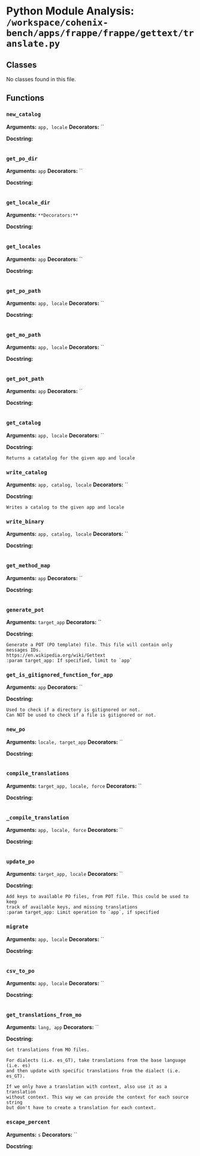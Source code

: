 # Python Module Analysis: `/workspace/cohenix-bench/apps/frappe/frappe/gettext/translate.py`

## Classes

No classes found in this file.


## Functions

### `new_catalog`
**Arguments:** `app, locale`
**Decorators:** ``

**Docstring:**
```

```
### `get_po_dir`
**Arguments:** `app`
**Decorators:** ``

**Docstring:**
```

```
### `get_locale_dir`
**Arguments:** ``
**Decorators:** ``

**Docstring:**
```

```
### `get_locales`
**Arguments:** `app`
**Decorators:** ``

**Docstring:**
```

```
### `get_po_path`
**Arguments:** `app, locale`
**Decorators:** ``

**Docstring:**
```

```
### `get_mo_path`
**Arguments:** `app, locale`
**Decorators:** ``

**Docstring:**
```

```
### `get_pot_path`
**Arguments:** `app`
**Decorators:** ``

**Docstring:**
```

```
### `get_catalog`
**Arguments:** `app, locale`
**Decorators:** ``

**Docstring:**
```
Returns a catatalog for the given app and locale
```
### `write_catalog`
**Arguments:** `app, catalog, locale`
**Decorators:** ``

**Docstring:**
```
Writes a catalog to the given app and locale
```
### `write_binary`
**Arguments:** `app, catalog, locale`
**Decorators:** ``

**Docstring:**
```

```
### `get_method_map`
**Arguments:** `app`
**Decorators:** ``

**Docstring:**
```

```
### `generate_pot`
**Arguments:** `target_app`
**Decorators:** ``

**Docstring:**
```
Generate a POT (PO template) file. This file will contain only messages IDs.
https://en.wikipedia.org/wiki/Gettext
:param target_app: If specified, limit to `app`
```
### `get_is_gitignored_function_for_app`
**Arguments:** `app`
**Decorators:** ``

**Docstring:**
```
Used to check if a directory is gitignored or not.
Can NOT be used to check if a file is gitignored or not.
```
### `new_po`
**Arguments:** `locale, target_app`
**Decorators:** ``

**Docstring:**
```

```
### `compile_translations`
**Arguments:** `target_app, locale, force`
**Decorators:** ``

**Docstring:**
```

```
### `_compile_translation`
**Arguments:** `app, locale, force`
**Decorators:** ``

**Docstring:**
```

```
### `update_po`
**Arguments:** `target_app, locale`
**Decorators:** ``

**Docstring:**
```
Add keys to available PO files, from POT file. This could be used to keep
track of available keys, and missing translations
:param target_app: Limit operation to `app`, if specified
```
### `migrate`
**Arguments:** `app, locale`
**Decorators:** ``

**Docstring:**
```

```
### `csv_to_po`
**Arguments:** `app, locale`
**Decorators:** ``

**Docstring:**
```

```
### `get_translations_from_mo`
**Arguments:** `lang, app`
**Decorators:** ``

**Docstring:**
```
Get translations from MO files.

For dialects (i.e. es_GT), take translations from the base language (i.e. es)
and then update with specific translations from the dialect (i.e. es_GT).

If we only have a translation with context, also use it as a translation
without context. This way we can provide the context for each source string
but don't have to create a translation for each context.
```
### `escape_percent`
**Arguments:** `s`
**Decorators:** ``

**Docstring:**
```

```

